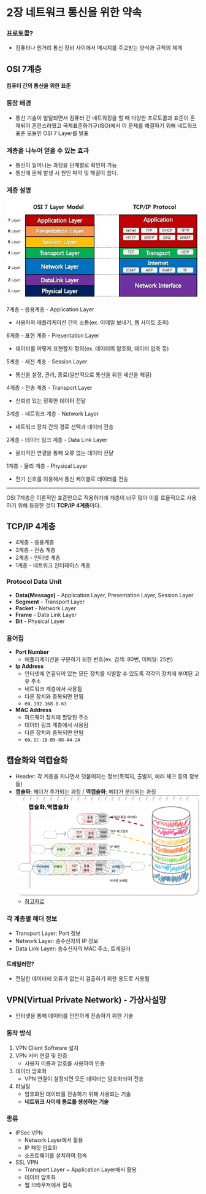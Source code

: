 # 2장 네트워크 통신을 위한 약속
### 프로토콜?
- 컴퓨터나 원거리 통신 장비 사이에서 메시지를 주고받는 양식과 규칙의 체계

## OSI 7계층
#### 컴퓨터 간의 통신을 위한 표준

### 등장 배경
- 통신 기술이 발달되면서 컴퓨터 간 네트워킹을 할 때 다양한 프로토콜과 표준이 혼재되어 혼란스러웠고 국제표준화기구(ISO)에서 이 문제를 해결하기 위해 네트워크 표준 모듈인 OSI 7 Layer를 발표

### 계층을 나누어 얻을 수 있는 효과
- 통신이 일어나는 과정을 단계별로 확인이 가능
- 통신에 문제 발생 시 원인 파악 및 해결이 쉽다.

### 계층 설명
![OSI & TCP/IP](images/OSI,TCP_IP.png)

7계층 - 응용계층 - Application Layer
- 사용자와 애플리케이션 간의 소통(ex. 이메일 보내기, 웹 사이트 조회)

6계층 - 표현 계층 - Presentation Layer
- 데이터를 어떻게 표현할지 정의(ex. 데이터의 암호화, 데이터 압축 등)

5계층 - 세션 계층 - Session Layer
  - 통신을 설정, 관리, 종료(일반적으로 통신을 위한 세션을 체결)

4계층 - 전송 계층 - Transport Layer
  - 신뢰성 있는 정확한 데이터 전달

3계층 - 네트워크 계층 - Network Layer
  - 네트워크 장치 간의 경로 선택과 데이터 전송

2계층 - 데이터 링크 계층 - Data Link Layer
  - 물리적인 연결을 통해 오류 없는 데이터 전달

1계층 - 물리 계층 - Physical Layer
  - 전기 신호를 이용해서 통신 케이블로 데이터를 전송


---

OSI 7계층은 이론적인 표준안으로 적용하기에 계층이 너무 많아 이를 효율적으로 사용하기 위해 등장한 것이 <strong>TCP/IP 4계층</strong>이다.

## TCP/IP 4계층
- 4계층 - 응용계층
- 3계층 - 전송 계층
- 2계층 - 인터넷 계층
- 1계층 - 네트워크 인터페이스 계층

### Protocol Data Unit
- **Data(Message)** - Application Layer, Presentation Layer, Session Layer
- **Segment** - Transport Layer
- **Packet** - Network Layer
- **Frame** - Data Link Layer
- **Bit** - Physical Layer

### 용어집
- **Port Number**
  - 애플리케이션을 구분하기 위한 번호(ex. 검색: 80번, 이메일: 25번)
- **Ip Address**
  - 인터넷에 연결되어 있는 모든 장치를 식별할 수 있도록 각각의 장치에 부여된 고유 주소
  - 네트워크 계층에서 사용됨
  - 다른 장치와 중복되면 안됨
  - ex. ``192.168.0.63``
- **MAC Address**
  - 하드웨어 장치에 할당된 주소
  - 데이터 링크 계층에서 사용됨
  - 다른 장치와 중복되면 안됨
  - ex. ``IC-1B-B5-08-A4-2A``


## 캡슐화와 역캡슐화
- Header: 각 계층을 지나면서 덧붙여지는 정보(목적지, 출발지, 에러 체크 등의 정보들)
- **캡슐화**: 헤더가 추가되는 과정 / **역캡슐화**: 헤더가 분리되는 과정
![캡슐화와 역캡슐화](images/캡슐화&역캡슐화.png)
  - [참고자료](https://brunch.co.kr/@artprogrammer64/24)
### 각 계층별 헤더 정보
- Transport Layer: Port 정보
- Network Layer: 송수신자의 IP 정보
- Data Link Layer: 송수신자의 MAC 주소, 트레일러

#### 트레일러란?
- 전달한 데이터에 오류가 없는지 검출하기 위한 용도로 사용됨

## VPN(Virtual Private Network) - 가상사설망
- 인터넷을 통해 데이터를 안전하게 전송하기 위한 기술
### 동작 방식
1. VPN Client Software 설치
2. VPN 서버 연결 및 인증
    - 사용자 이름과 암호를 사용하여 인증
3. 데이터 암호화
    - VPN 연결이 설정되면 모든 데이터는 암호화되어 전송
4. 터널링
    - 암호화된 데이터를 전송하기 위해 사용되는 기술
    - **네트워크 사이에 통로를 생성하는 기술**

### 종류
- IPSec VPN
  - Network Layer에서 활용
  - IP 패킷 암호화
  - 소프트웨어를 설치하여 접속
- SSL VPN
  - Transport Layer ~ Application Layer에서 활용
  - 데이터 암호화
  - 웹 브라우저에서 접속
